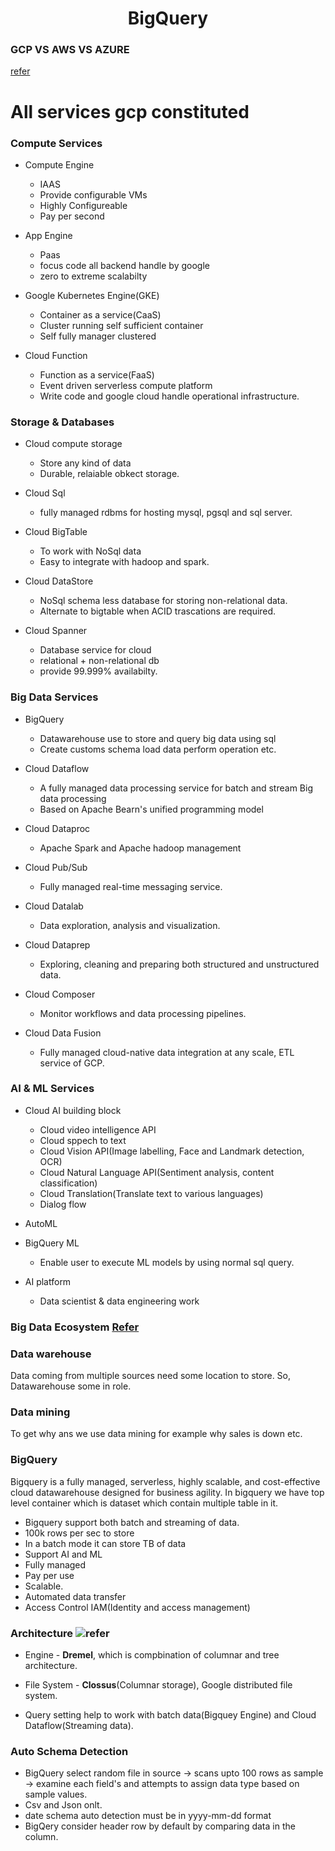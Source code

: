 <h1 align='center'>BigQuery</h1>

### GCP VS AWS VS AZURE

[refer](http://blogs.vmware.com/cloudhealth/files/2018/07/Aws-vs-Azure.png)

# All services gcp constituted

### Compute Services
- Compute Engine
  - IAAS
  - Provide configurable VMs
  - Highly Configureable
  - Pay per second

- App Engine
  - Paas
  - focus code all backend handle by google
  - zero to extreme scalabilty
  
- Google Kubernetes Engine(GKE)
  - Container as a service(CaaS)
  - Cluster running self sufficient container
  - Self fully manager clustered

- Cloud Function
  - Function as a service(FaaS)
  - Event driven serverless compute platform
  - Write code and google cloud handle operational infrastructure.
  
### Storage & Databases

- Cloud compute storage
  - Store any kind of data
  - Durable, relaiable obkect storage.
 
- Cloud Sql
  - fully managed rdbms for hosting mysql, pgsql and sql server.

- Cloud BigTable
  - To work with NoSql data
  - Easy to integrate with hadoop and spark.

- Cloud DataStore
  - NoSql schema less database for storing non-relational data.
  - Alternate to bigtable when ACID trascations are required.
 
- Cloud Spanner
  - Database service for cloud
  - relational + non-relational db
  - provide 99.999% availabilty.

### Big Data Services

- BigQuery
  - Datawarehouse use to store and query big data using sql
  - Create customs schema load data perform operation etc.
  
- Cloud Dataflow
  - A fully managed data processing service for batch and stream Big data processing 
  - Based on Apache Bearn's unified programming model

- Cloud Dataproc
  - Apache Spark and Apache hadoop management

- Cloud Pub/Sub
  - Fully managed real-time messaging service.
  
- Cloud Datalab
  - Data exploration, analysis and visualization.

- Cloud Dataprep
  - Exploring, cleaning and preparing both structured and unstructured data.

- Cloud Composer
  - Monitor workflows and data processing pipelines.
 
- Cloud Data Fusion
  - Fully managed cloud-native data integration at any scale, ETL service of GCP.

### AI & ML Services

- Cloud AI building block
  - Cloud video intelligence API
  - Cloud sppech to text
  - Cloud Vision API(Image labelling, Face and Landmark detection, OCR)
  - Cloud Natural Language API(Sentiment analysis, content classification)
  - Cloud Translation(Translate text to various languages)
  - Dialog flow

- AutoML

- BigQuery ML
  - Enable user to execute ML models by using normal sql query.
- AI platform
  - Data scientist & data engineering work

### Big Data Ecosystem [Refer](https://miro.medium.com/max/1400/0*HQTP_FpEDiIth6DE)

### Data warehouse

Data coming from multiple sources need some location to store. So, Datawarehouse some in role.

### Data mining 

To get why ans we use data mining for example why sales is down etc.

### BigQuery

Bigquery is a fully managed, serverless, highly scalable, and cost-effective cloud datawarehouse designed for business agility. In bigquery we have top level container which is dataset which contain multiple table in it.

- Bigquery support both batch and streaming of data.
- 100k rows per sec to store
- In a batch mode it can store TB of data
- Support AI and ML
- Fully managed
- Pay per use
- Scalable.
- Automated data transfer
- Access Control IAM(Identity and access management) 

### Architecture ![refer](https://storage.googleapis.com/gweb-cloudblog-publish/images/BQ_Explained_2.max-900x900.jpg)

- Engine - **Dremel**, which is compbination of columnar and tree architecture.
- File System - **Clossus**(Columnar storage), Google distributed file system.

- Query setting help to work with batch data(Bigquey Engine) and Cloud Dataflow(Streaming data).

### Auto Schema Detection

- BigQuery select random file in source -> scans upto 100 rows as sample -> examine each field's and attempts to assign data type based on sample values.
- Csv and Json onlt.
- date schema auto detection must be in yyyy-mm-dd format
- BigQery consider header row by default by comparing data in the column.
